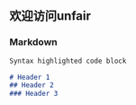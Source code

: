 ## 欢迎访问unfair



### Markdown


```markdown
Syntax highlighted code block

# Header 1
## Header 2
### Header 3
